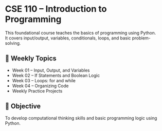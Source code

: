 # CSE 110 – Introduction to Programming

This foundational course teaches the basics of programming using Python. It covers input/output, variables, conditionals, loops, and basic problem-solving.

## 📅 Weekly Topics

- Week 01 – Input, Output, and Variables
- Week 02 – If Statements and Boolean Logic
- Week 03 – Loops: for and while
- Week 04 – Organizing Code
- Weekly Practice Projects

## 🎯 Objective

To develop computational thinking skills and basic programming logic using Python.
